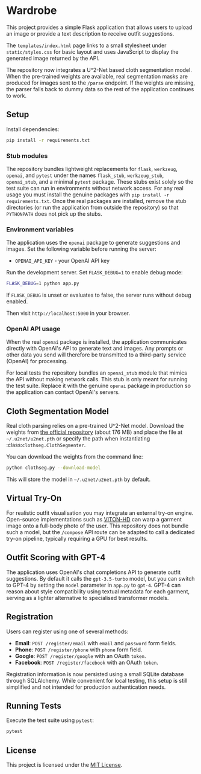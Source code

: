 # Wardrobe

This project provides a simple Flask application that allows users to upload an image or provide a text description to receive outfit suggestions.

The `templates/index.html` page links to a small stylesheet under `static/styles.css` for basic layout and uses JavaScript to display the generated image returned by the API.

The repository now integrates a U^2-Net based cloth segmentation model. When the
pre-trained weights are available, real segmentation masks are produced for
images sent to the `/parse` endpoint. If the weights are missing, the parser
falls back to dummy data so the rest of the application continues to work.

## Setup

Install dependencies:

```bash
pip install -r requirements.txt
```

### Stub modules

The repository bundles lightweight replacements for `flask`, `werkzeug`,
`openai`, and `pytest` under the names `flask_stub`, `werkzeug_stub`,
`openai_stub`, and a minimal `pytest` package. These stubs exist solely so the
test suite can run in environments without network access. For any real usage
you must install the genuine packages with `pip install -r requirements.txt`.
Once the real packages are installed, remove the stub directories (or run the
application from outside the repository) so that ``PYTHONPATH`` does not pick up
the stubs.

### Environment variables

The application uses the `openai` package to generate suggestions and images.
Set the following variable before running the server:

- `OPENAI_API_KEY` - your OpenAI API key

Run the development server. Set `FLASK_DEBUG=1` to enable debug mode:

```bash
FLASK_DEBUG=1 python app.py
```

If `FLASK_DEBUG` is unset or evaluates to false, the server runs without debug
enabled.

Then visit `http://localhost:5000` in your browser.

### OpenAI API usage

When the real `openai` package is installed, the application communicates
directly with OpenAI's API to generate text and images. Any prompts or other
data you send will therefore be transmitted to a third-party service
(OpenAI) for processing.

For local tests the repository bundles an `openai_stub` module that mimics the
API without making network calls. This stub is only meant for running the test
suite. Replace it with the genuine `openai` package in production so the
application can contact OpenAI's servers.

## Cloth Segmentation Model

Real cloth parsing relies on a pre-trained U^2-Net model. Download the weights
from [the official repository](https://github.com/xuebinqin/U-2-Net/releases/download/v1.0/u2net.pth)
(about 176&nbsp;MB) and place the file at `~/.u2net/u2net.pth` or specify the
path when instantiating :class:`clothseg.ClothSegmenter`.

You can download the weights from the command line:

```bash
python clothseg.py --download-model
```

This will store the model in `~/.u2net/u2net.pth` by default.

## Virtual Try-On

For realistic outfit visualisation you may integrate an external try-on engine. Open-source implementations such as [VITON-HD](https://github.com/OpenTalker/VITON-HD) can warp a garment image onto a full-body photo of the user. This repository does not bundle such a model, but the `/compose` API route can be adapted to call a dedicated try-on pipeline, typically requiring a GPU for best results.

## Outfit Scoring with GPT-4

The application uses OpenAI's chat completions API to generate outfit suggestions. By default it calls the `gpt-3.5-turbo` model, but you can switch to GPT-4 by setting the `model` parameter in `app.py` to `gpt-4`. GPT-4 can reason about style compatibility using textual metadata for each garment, serving as a lighter alternative to specialised transformer models.


## Registration

Users can register using one of several methods:

- **Email**: `POST /register/email` with `email` and `password` form fields.
- **Phone**: `POST /register/phone` with `phone` form field.
- **Google**: `POST /register/google` with an OAuth `token`.
- **Facebook**: `POST /register/facebook` with an OAuth `token`.

Registration information is now persisted using a small SQLite database
through SQLAlchemy. While convenient for local testing, this setup is
still simplified and not intended for production authentication needs.

## Running Tests

Execute the test suite using `pytest`:

```bash
pytest
```

## License

This project is licensed under the [MIT License](LICENSE).

